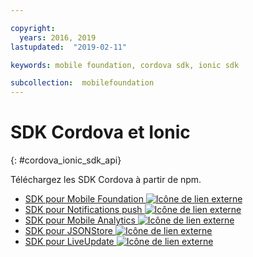 ```yaml
---

copyright:
  years: 2016, 2019
lastupdated:  "2019-02-11"

keywords: mobile foundation, cordova sdk, ionic sdk

subcollection:  mobilefoundation
---
```


#	SDK Cordova et Ionic
{: #cordova_ionic_sdk_api}

Téléchargez les SDK Cordova à partir de npm.

* [SDK pour Mobile Foundation ![Icône de lien externe](../../icons/launch-glyph.svg "Icône de lien externe")](https://www.npmjs.com/package/cordova-plugin-mfp)
* [SDK pour Notifications push ![Icône de lien externe](../../icons/launch-glyph.svg "Icône de lien externe")](https://www.npmjs.com/package/cordova-plugin-mfp-push)
* [SDK pour Mobile Analytics ![Icône de lien externe](../../icons/launch-glyph.svg "Icône de lien externe")](https://www.npmjs.com/package/cordova-plugin-mfp-analytics)
* [SDK pour JSONStore ![Icône de lien externe](../../icons/launch-glyph.svg "Icône de lien externe")](https://www.npmjs.com/package/cordova-plugin-mfp-jsonstore)
* [SDK pour LiveUpdate ![Icône de lien externe](../../icons/launch-glyph.svg "Icône de lien externe")](https://www.npmjs.com/package/cordova-plugin-mfp-liveupdate)
